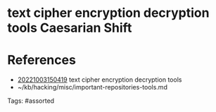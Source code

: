 # text cipher encryption decryption tools Caesarian Shift

# References
- [20221003150419](/zet/20221003150419/) text cipher encryption decryption tools
- ~/kb/hacking/misc/important-repositories-tools.md

Tags:
    #assorted

